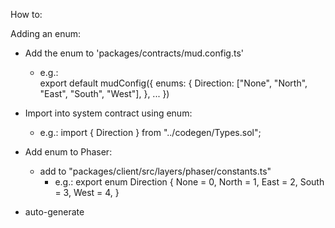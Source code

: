 How to:

Adding an enum:

- Add the enum to 'packages/contracts/mud.config.ts'
    - e.g.:   
        export default mudConfig({
            enums: {
                Direction: ["None", "North", "East", "South", "West"],
            },
            ...
        })
- Import into system contract using enum:
    - e.g.:
        import { Direction } from "../codegen/Types.sol";

- Add enum to Phaser:
    - add to "packages/client/src/layers/phaser/constants.ts"
        - e.g.:
            export enum Direction {
                None = 0,
                North = 1,
                East = 2,
                South = 3,
                West = 4,
            }

- auto-generate



